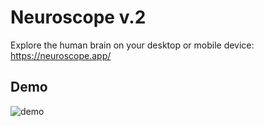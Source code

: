 # Neuroscope v.2

Explore the human brain on your desktop or mobile device: https://neuroscope.app/

## Demo

![demo](https://www.youtube.com/watch?v=qzqeq8s6rgw)
